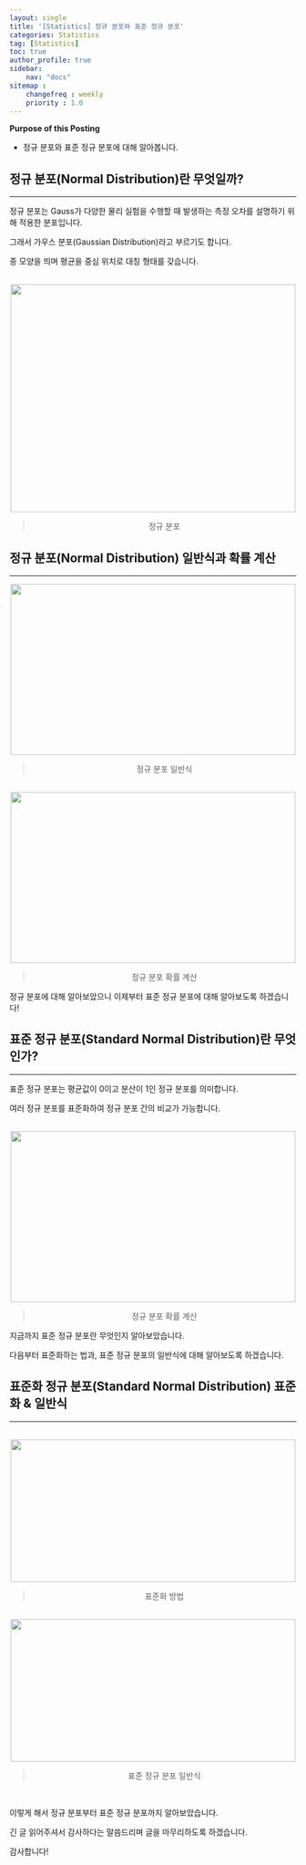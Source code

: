 ```yaml
---
layout: single
title: '[Statistics] 정규 분포와 표준 정규 분포'
categories: Statistics
tag: [Statistics]
toc: true
author_profile: true
sidebar:
    nav: "docs"
sitemap :
    changefreq : weekly
    priority : 1.0
---
```


**Purpose of this Posting**
- 정규 분포와 표준 정규 분포에 대해 알아봅니다.
  
  
  

## **정규 분포(Normal Distribution)란 무엇일까?**

---

  
정규 분포는 Gauss가 다양한 물리 실험을 수행할 때 발생하는 측정 오차를 설명하기 위해 적용한 분포입니다.  
  
그래서 가우스 분포(Gaussian Distribution)라고 부르기도 합니다.  
  
종 모양을 띄며 평균을 중심 위치로 대칭 형태를 갖습니다.

<br>

<center><img src="https://user-images.githubusercontent.com/97859215/206626395-6b18f97b-36ab-49ab-b8b9-3a15b952fbc5.png" width="500" height="400"></center>

> <center>정규 분포</center>
  
  
  
  

## **정규 분포(Normal Distribution) 일반식과 확률 계산**

---


<center><img src="https://user-images.githubusercontent.com/97859215/206626454-a6f3a6d1-063b-475d-9dc6-596c2f7e6013.png" width="500" height="300"></center>

> <center>정규 분포 일반식</center>

<br>

<center><img src="https://user-images.githubusercontent.com/97859215/206626507-7b45254f-7815-4731-939d-4dcce1ab95c6.png" width="500" height="300"></center>

> <center>정규 분포 확률 계산</center>

  
  
정규 분포에 대해 알아보았으니 이제부터 표준 정규 분포에 대해 알아보도록 하겠습니다!  
  
  
  
  

## **표준 정규 분포(Standard Normal Distribution)란 무엇인가?**

---

  
표준 정규 분포는 평균값이 0이고 분산이 1인 정규 분포를 의미합니다.  
  
여러 정규 분포를 표준화하여 정규 분포 간의 비교가 가능합니다.

<br>

<center><img src="https://user-images.githubusercontent.com/97859215/206626549-f2bb6a59-9a51-4724-87e9-5ae431f452fc.png" width="500" height="300"></center>

> <center>정규 분포 확률 계산</center>

  
지금까지 표준 정규 분포란 무엇인지 알아보았습니다.  
  
다음부터 표준화하는 법과, 표준 정규 분포의 일반식에 대해 알아보도록 하겠습니다.  
  
  
  
  

## **표준화 정규 분포(Standard Normal Distribution) 표준화 & 일반식**

---

<br>

<center><img src="https://user-images.githubusercontent.com/97859215/206626590-adeb16c9-f8e9-4904-8bff-c01e190d5baa.png" width="500" height="250"></center>

> <center>표준화 방법</center>

<br>

<center><img src="https://user-images.githubusercontent.com/97859215/206626687-98fb2dc2-fe52-424d-b53c-a6f91063641a.png" width="500" height="250"></center>

> <center>표준 정규 분포 일반식</center>

  
  
<br>
  
이렇게 해서 정규 분포부터 표준 정규 분포까지 알아보았습니다.  
  
긴 글 읽어주셔서 감사하다는 말씀드리며 글을 마무리하도록 하겠습니다.  
  
감사합니다!